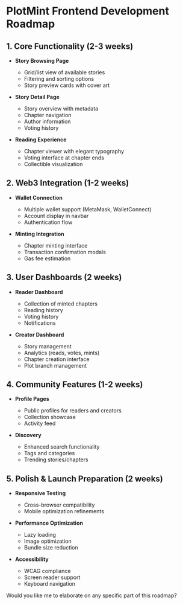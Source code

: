 # PlotMint Frontend Development Roadmap

## 1. Core Functionality (2-3 weeks)
- **Story Browsing Page**
  - Grid/list view of available stories
  - Filtering and sorting options
  - Story preview cards with cover art

- **Story Detail Page**
  - Story overview with metadata
  - Chapter navigation
  - Author information
  - Voting history

- **Reading Experience**
  - Chapter viewer with elegant typography
  - Voting interface at chapter ends
  - Collectible visualization

## 2. Web3 Integration (1-2 weeks)
- **Wallet Connection**
  - Multiple wallet support (MetaMask, WalletConnect)
  - Account display in navbar
  - Authentication flow

- **Minting Integration**
  - Chapter minting interface
  - Transaction confirmation modals
  - Gas fee estimation

## 3. User Dashboards (2 weeks)
- **Reader Dashboard**
  - Collection of minted chapters
  - Reading history
  - Voting history
  - Notifications

- **Creator Dashboard**
  - Story management
  - Analytics (reads, votes, mints)
  - Chapter creation interface
  - Plot branch management

## 4. Community Features (1-2 weeks)
- **Profile Pages**
  - Public profiles for readers and creators
  - Collection showcase
  - Activity feed

- **Discovery**
  - Enhanced search functionality
  - Tags and categories
  - Trending stories/chapters

## 5. Polish & Launch Preparation (2 weeks)
- **Responsive Testing**
  - Cross-browser compatibility
  - Mobile optimization refinements

- **Performance Optimization**
  - Lazy loading
  - Image optimization
  - Bundle size reduction

- **Accessibility**
  - WCAG compliance
  - Screen reader support
  - Keyboard navigation

Would you like me to elaborate on any specific part of this roadmap?